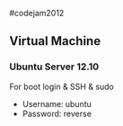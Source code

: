 #codejam2012

## Virtual Machine
### Ubuntu Server 12.10
For boot login & SSH & sudo
- Username: ubuntu
- Password: reverse
